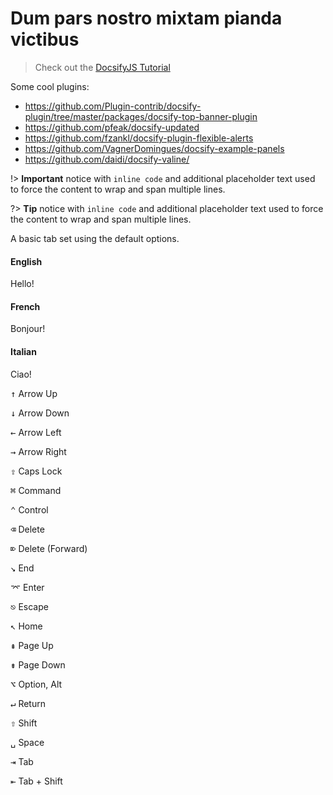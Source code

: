 # Dum pars nostro mixtam pianda victibus

> Check out the [DocsifyJS Tutorial](https://michaelcurrin.github.io/docsify-js-tutorial/#/)

Some cool plugins:

- <https://github.com/Plugin-contrib/docsify-plugin/tree/master/packages/docsify-top-banner-plugin>
- <https://github.com/pfeak/docsify-updated>
- <https://github.com/fzankl/docsify-plugin-flexible-alerts>
- <https://github.com/VagnerDomingues/docsify-example-panels>
- <https://github.com/daidi/docsify-valine/>

!> **Important** notice with `inline code` and additional placeholder text used
to force the content to wrap and span multiple lines.

?> **Tip** notice with `inline code` and additional placeholder text used to
force the content to wrap and span multiple lines.

A basic tab set using the default options.

<!-- tabs:start -->

#### **English**

Hello!

#### **French**

Bonjour!

#### **Italian**

Ciao!

<!-- tabs:end -->

<kbd>&uarr;</kbd> Arrow Up

<kbd>&darr;</kbd> Arrow Down

<kbd>&larr;</kbd> Arrow Left

<kbd>&rarr;</kbd> Arrow Right

<kbd>&#8682;</kbd> Caps Lock

<kbd>&#8984;</kbd> Command

<kbd>&#8963;</kbd> Control

<kbd>&#9003;</kbd> Delete

<kbd>&#8998;</kbd> Delete (Forward)

<kbd>&#8600;</kbd> End

<kbd>&#8996;</kbd> Enter

<kbd>&#9099;</kbd> Escape

<kbd>&#8598;</kbd> Home

<kbd>&#8670;</kbd> Page Up

<kbd>&#8671;</kbd> Page Down

<kbd>&#8997;</kbd> Option, Alt

<kbd>&#8629;</kbd> Return

<kbd>&#8679;</kbd> Shift

<kbd>&#9251;</kbd> Space

<kbd>&#8677;</kbd> Tab

<kbd>&#8676;</kbd> Tab + Shift

